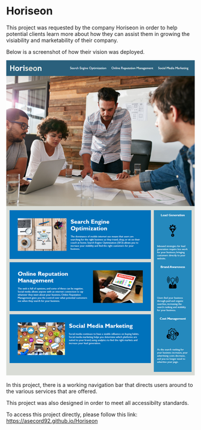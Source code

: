 # Horiseon

This project was requested by the company Horiseon in order to help potential clients learn more about how they can assist them in growing the visiability and marketability of their company.

Below is a screenshot of how their vision was deployed.

![ScreenShot](./assets/images/horiseon_screenshot.png)

In this project, there is a working navigation bar that directs users around to the various services that are offered. 

This project was also designed in order to meet all accessibilty standards. 

To access this project directly, please follow this link: https://asecord92.github.io/Horiseon